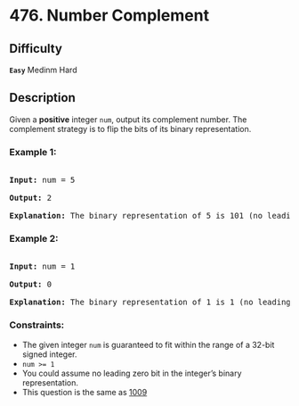 # 476. Number Complement

## Difficulty

**`Easy`** Medinm Hard

## Description

Given a **positive** integer `num`, output its complement number. The complement strategy is to flip the bits of its binary representation.

### Example 1:

<pre>

<b>Input:</b> num = 5

<b>Output:</b> 2

<b>Explanation:</b> The binary representation of 5 is 101 (no leading zero bits), and its complement is 010. So you need to output 2.
</pre>

### Example 2:

<pre>

<b>Input:</b> num = 1

<b>Output:</b> 0

<b>Explanation:</b> The binary representation of 1 is 1 (no leading zero bits), and its complement is 0. So you need to output 0.
</pre>

### Constraints:

* The given integer `num` is guaranteed to fit within the range of a 32-bit signed integer.
* `num >= 1`
* You could assume no leading zero bit in the integer’s binary representation.
* This question is the same as [1009](https://leetcode.com/problems/complement-of-base-10-integer/)
